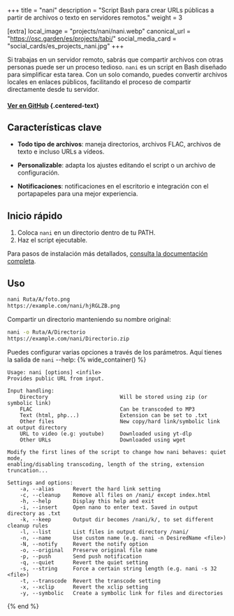 +++
title = "nani"
description = "Script Bash para crear URLs públicas a partir de archivos o texto en servidores remotos."
weight = 3

[extra]
local_image = "projects/nani/nani.webp"
canonical_url = "https://osc.garden/es/projects/tabi/"
social_media_card = "social_cards/es_projects_nani.jpg"
+++

Si trabajas en un servidor remoto, sabrás que compartir archivos con otras personas puede ser un proceso tedioso. `nani` es un script en Bash diseñado para simplificar esta tarea. Con un solo comando, puedes convertir archivos locales en enlaces públicos, facilitando el proceso de compartir directamente desde tu servidor.

#### [Ver en GitHub](https://github.com/welpo/nani) {.centered-text}

## Características clave

- **Todo tipo de archivos**: maneja directorios, archivos FLAC, archivos de texto e incluso URLs a vídeos.

- **Personalizable**: adapta los ajustes editando el script o un archivo de configuración.

- **Notificaciones**: notificaciones en el escritorio e integración con el portapapeles para una mejor experiencia.

## Inicio rápido

1. Coloca `nani` en un directorio dentro de tu PATH.
2. Haz el script ejecutable.

Para pasos de instalación más detallados, [consulta la documentación completa](https://github.com/welpo/nani#install).

## Uso

```bash
nani Ruta/A/foto.png
https://example.com/nani/hjRGLZB.png
```

Compartir un directorio manteniendo su nombre original:

```bash
nani -o Ruta/A/Directorio
https://example.com/nani/Directorio.zip
```

Puedes configurar varias opciones a través de los parámetros. Aquí tienes la salida de `nani` --help:
{% wide_container() %}

```
Usage: nani [options] <infile>
Provides public URL from input.

Input handling:
    Directory                       Will be stored using zip (or symbolic link)
    FLAC                            Can be transcoded to MP3
    Text (html, php...)             Extension can be set to .txt
    Other files                     New copy/hard link/symbolic link at output directory
    URL to video (e.g: youtube)     Downloaded using yt-dlp
    Other URLs                      Downloaded using wget

Modify the first lines of the script to change how nani behaves: quiet mode,
enabling/disabling transcoding, length of the string, extension truncation...

Settings and options:
    -a, --alias      Revert the hard link setting
    -c, --cleanup    Remove all files on /nani/ except index.html
    -h, --help       Display this help and exit
    -i, --insert     Open nano to enter text. Saved in output directory as .txt
    -k, --keep       Output dir becomes /nani/k/, to set different cleanup rules
    -l, --list       List files in output directory /nani/
    -n, --name       Use custom name (e.g. nani -n DesiredName <file>)
    -N, --notify     Revert the notify option
    -o, --original   Preserve original file name
    -p, --push       Send push notification
    -q, --quiet      Revert the quiet setting
    -s, --string     Force a certain string length (e.g. nani -s 32 <file>)
    -t, --transcode  Revert the transcode setting
    -x, --xclip      Revert the xclip setting
    -y, --symbolic   Create a symbolic link for files and directories
```

{% end %}
